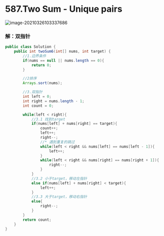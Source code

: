 # 587.Two Sum - Unique pairs

![image-20210326103337686](https://raw.githubusercontent.com/TWDH/Leetcode-From-Zero/pictures/img/image-20210326103337686.png)

### 解：双指针

```java
public class Solution {
    public int twoSum6(int[] nums, int target) {
        //1.边界条件
        if(nums == null || nums.length == 0){
            return 0;
        }

        //2排序
        Arrays.sort(nums);

        //3.双指针
        int left = 0;
        int right = nums.length - 1;
        int count = 0;

        while(left < right){
            //3.1 找到target
            if(nums[left] + nums[right] == target){
                count++;
                left++;
                right--;
                //* 遇到重复的跳过
                while(left < right && nums[left] == nums[left - 1]){
                    left++;
                }
                while(left < right && nums[right] == nums[right + 1]){
                    right--;
                }
            }
            //3.2 小于target，移动左指针
            else if(nums[left] + nums[right] < target){
                left++;
            }
            //3.3 大于target，移动右指针
            else{
                right--;
            }
        }
        return count;
    }
}
```

